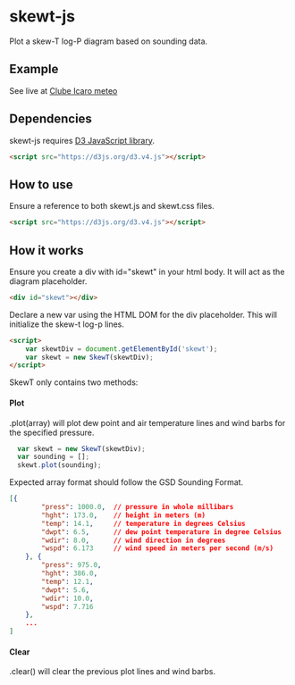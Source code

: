 # skewt-js
Plot a skew-T log-P diagram based on sounding data.

## Example
See live at [Clube Icaro meteo](http://meteo.clubeicaro.pt/skewt.html)

## Dependencies
skewt-js requires [D3 JavaScript library](https://github.com/d3/d3).

```html
<script src="https://d3js.org/d3.v4.js"></script>
```

## How to use
Ensure a reference to both skewt.js and skewt.css files.

```html
<script src="https://d3js.org/d3.v4.js"></script>
```


## How it works

Ensure you create a div with id="skewt" in your html body.
It will act as the diagram placeholder.

```html
<div id="skewt"></div>
```

Declare a new var using the HTML DOM for the div placeholder.
This will initialize the skew-t log-p lines.

```html
<script>
	var skewtDiv = document.getElementById('skewt');
	var skewt = new SkewT(skewtDiv);
</script>
```

SkewT only contains two methods:

#### Plot

.plot(array) will plot dew point and air temperature lines and wind barbs for the specified pressure.

```javascript
  var skewt = new SkewT(skewtDiv);
  var sounding = [];
  skewt.plot(sounding);
```

Expected array format should follow the GSD Sounding Format.

```json
[{
		"press": 1000.0,  // pressure in whole millibars
		"hght": 173.0,    // height in meters (m)
		"temp": 14.1,     // temperature in degrees Celsius
		"dwpt": 6.5,      // dew point temperature in degree Celsius
		"wdir": 8.0,      // wind direction in degrees
		"wspd": 6.173     // wind speed in meters per second (m/s)
	}, {
		"press": 975.0,
		"hght": 386.0,
		"temp": 12.1,
		"dwpt": 5.6,
		"wdir": 10.0,
		"wspd": 7.716
	}, 
	...
]
```

#### Clear

.clear() will clear the previous plot lines and wind barbs.
